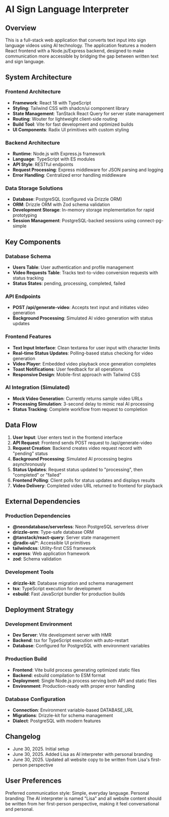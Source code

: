 # AI Sign Language Interpreter

## Overview

This is a full-stack web application that converts text input into sign language videos using AI technology. The application features a modern React frontend with a Node.js/Express backend, designed to make communication more accessible by bridging the gap between written text and sign language.

## System Architecture

### Frontend Architecture
- **Framework**: React 18 with TypeScript
- **Styling**: Tailwind CSS with shadcn/ui component library
- **State Management**: TanStack React Query for server state management
- **Routing**: Wouter for lightweight client-side routing
- **Build Tool**: Vite for fast development and optimized builds
- **UI Components**: Radix UI primitives with custom styling

### Backend Architecture
- **Runtime**: Node.js with Express.js framework
- **Language**: TypeScript with ES modules
- **API Style**: RESTful endpoints
- **Request Processing**: Express middleware for JSON parsing and logging
- **Error Handling**: Centralized error handling middleware

### Data Storage Solutions
- **Database**: PostgreSQL (configured via Drizzle ORM)
- **ORM**: Drizzle ORM with Zod schema validation
- **Development Storage**: In-memory storage implementation for rapid prototyping
- **Session Management**: PostgreSQL-backed sessions using connect-pg-simple

## Key Components

### Database Schema
- **Users Table**: User authentication and profile management
- **Video Requests Table**: Tracks text-to-video conversion requests with status tracking
- **Status States**: pending, processing, completed, failed

### API Endpoints
- **POST /api/generate-video**: Accepts text input and initiates video generation
- **Background Processing**: Simulated AI video generation with status updates

### Frontend Features
- **Text Input Interface**: Clean textarea for user input with character limits
- **Real-time Status Updates**: Polling-based status checking for video generation
- **Video Player**: Embedded video playback once generation completes
- **Toast Notifications**: User feedback for all operations
- **Responsive Design**: Mobile-first approach with Tailwind CSS

### AI Integration (Simulated)
- **Mock Video Generation**: Currently returns sample video URLs
- **Processing Simulation**: 3-second delay to mimic real AI processing
- **Status Tracking**: Complete workflow from request to completion

## Data Flow

1. **User Input**: User enters text in the frontend interface
2. **API Request**: Frontend sends POST request to /api/generate-video
3. **Request Creation**: Backend creates video request record with "pending" status
4. **Background Processing**: Simulated AI processing begins asynchronously
5. **Status Updates**: Request status updated to "processing", then "completed" or "failed"
6. **Frontend Polling**: Client polls for status updates and displays results
7. **Video Delivery**: Completed video URL returned to frontend for playback

## External Dependencies

### Production Dependencies
- **@neondatabase/serverless**: Neon PostgreSQL serverless driver
- **drizzle-orm**: Type-safe database ORM
- **@tanstack/react-query**: Server state management
- **@radix-ui/***: Accessible UI primitives
- **tailwindcss**: Utility-first CSS framework
- **express**: Web application framework
- **zod**: Schema validation

### Development Tools
- **drizzle-kit**: Database migration and schema management
- **tsx**: TypeScript execution for development
- **esbuild**: Fast JavaScript bundler for production builds

## Deployment Strategy

### Development Environment
- **Dev Server**: Vite development server with HMR
- **Backend**: tsx for TypeScript execution with auto-restart
- **Database**: Configured for PostgreSQL with environment variables

### Production Build
- **Frontend**: Vite build process generating optimized static files
- **Backend**: esbuild compilation to ESM format
- **Deployment**: Single Node.js process serving both API and static files
- **Environment**: Production-ready with proper error handling

### Database Configuration
- **Connection**: Environment variable-based DATABASE_URL
- **Migrations**: Drizzle-kit for schema management
- **Dialect**: PostgreSQL with modern features

## Changelog
- June 30, 2025. Initial setup
- June 30, 2025. Added Lisa as AI interpreter with personal branding
- June 30, 2025. Updated all website copy to be written from Lisa's first-person perspective

## User Preferences

Preferred communication style: Simple, everyday language.
Personal branding: The AI interpreter is named "Lisa" and all website content should be written from her first-person perspective, making it feel conversational and personal.